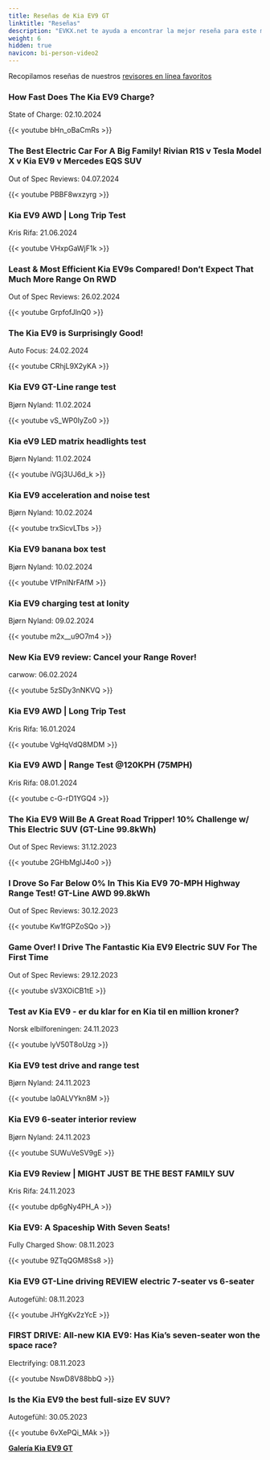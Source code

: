 ```yaml
---
title: Reseñas de Kia EV9 GT
linktitle: "Reseñas"
description: "EVKX.net te ayuda a encontrar la mejor reseña para este modelo."
weight: 6
hidden: true
navicon: bi-person-video2
---
```

Recopilamos reseñas de nuestros [revisores en línea favoritos](../../../../../guides/evreviewers/)

<div class="container text-center shadow p-2 pe-4 mb-5 bg-body-tertiary rounded border">
<h3>How Fast Does The Kia EV9 Charge?</h3>
<p>State of Charge: 02.10.2024</p>

{{< youtube bHn_oBaCmRs >}}

</div>
<div class="container text-center shadow p-2 pe-4 mb-5 bg-body-tertiary rounded border">
<h3>The Best Electric Car For A Big Family! Rivian R1S v Tesla Model X v Kia EV9 v Mercedes EQS SUV</h3>
<p>Out of Spec Reviews: 04.07.2024</p>

{{< youtube PBBF8wxzyrg >}}

</div>
<div class="container text-center shadow p-2 pe-4 mb-5 bg-body-tertiary rounded border">
<h3>Kia EV9 AWD | Long Trip Test</h3>
<p>Kris Rifa: 21.06.2024</p>

{{< youtube VHxpGaWjF1k >}}

</div>
<div class="container text-center shadow p-2 pe-4 mb-5 bg-body-tertiary rounded border">
<h3>Least & Most Efficient Kia EV9s Compared! Don’t Expect That Much More Range On RWD</h3>
<p>Out of Spec Reviews: 26.02.2024</p>

{{< youtube GrpfofJlnQ0 >}}

</div>
<div class="container text-center shadow p-2 pe-4 mb-5 bg-body-tertiary rounded border">
<h3>The Kia EV9 is Surprisingly Good!</h3>
<p>Auto Focus: 24.02.2024</p>

{{< youtube CRhjL9X2yKA >}}

</div>
<div class="container text-center shadow p-2 pe-4 mb-5 bg-body-tertiary rounded border">
<h3>Kia EV9 GT-Line range test</h3>
<p>Bjørn Nyland: 11.02.2024</p>

{{< youtube vS_WP0IyZo0 >}}

</div>
<div class="container text-center shadow p-2 pe-4 mb-5 bg-body-tertiary rounded border">
<h3>Kia eV9 LED matrix headlights test</h3>
<p>Bjørn Nyland: 11.02.2024</p>

{{< youtube iVGj3UJ6d_k >}}

</div>
<div class="container text-center shadow p-2 pe-4 mb-5 bg-body-tertiary rounded border">
<h3>Kia EV9 acceleration and noise test</h3>
<p>Bjørn Nyland: 10.02.2024</p>

{{< youtube trxSicvLTbs >}}

</div>
<div class="container text-center shadow p-2 pe-4 mb-5 bg-body-tertiary rounded border">
<h3>Kia EV9 banana box test</h3>
<p>Bjørn Nyland: 10.02.2024</p>

{{< youtube VfPnINrFAfM >}}

</div>
<div class="container text-center shadow p-2 pe-4 mb-5 bg-body-tertiary rounded border">
<h3>Kia EV9 charging test at Ionity</h3>
<p>Bjørn Nyland: 09.02.2024</p>

{{< youtube m2x__u9O7m4 >}}

</div>
<div class="container text-center shadow p-2 pe-4 mb-5 bg-body-tertiary rounded border">
<h3>New Kia EV9 review: Cancel your Range Rover!</h3>
<p>carwow: 06.02.2024</p>

{{< youtube 5zSDy3nNKVQ >}}

</div>
<div class="container text-center shadow p-2 pe-4 mb-5 bg-body-tertiary rounded border">
<h3>Kia EV9 AWD | Long Trip Test</h3>
<p>Kris Rifa: 16.01.2024</p>

{{< youtube VgHqVdQ8MDM >}}

</div>
<div class="container text-center shadow p-2 pe-4 mb-5 bg-body-tertiary rounded border">
<h3>Kia EV9 AWD | Range Test @120KPH (75MPH)</h3>
<p>Kris Rifa: 08.01.2024</p>

{{< youtube c-G-rD1YGQ4 >}}

</div>
<div class="container text-center shadow p-2 pe-4 mb-5 bg-body-tertiary rounded border">
<h3>The Kia EV9 Will Be A Great Road Tripper! 10% Challenge w/ This Electric SUV (GT-Line 99.8kWh)</h3>
<p>Out of Spec Reviews: 31.12.2023</p>

{{< youtube 2GHbMgIJ4o0 >}}

</div>
<div class="container text-center shadow p-2 pe-4 mb-5 bg-body-tertiary rounded border">
<h3>I Drove So Far Below 0% In This Kia EV9 70-MPH Highway Range Test! GT-Line AWD 99.8kWh</h3>
<p>Out of Spec Reviews: 30.12.2023</p>

{{< youtube Kw1fGPZoSQo >}}

</div>
<div class="container text-center shadow p-2 pe-4 mb-5 bg-body-tertiary rounded border">
<h3>Game Over! I Drive The Fantastic Kia EV9 Electric SUV For The First Time</h3>
<p>Out of Spec Reviews: 29.12.2023</p>

{{< youtube sV3XOiCB1tE >}}

</div>
<div class="container text-center shadow p-2 pe-4 mb-5 bg-body-tertiary rounded border">
<h3>Test av Kia EV9 - er du klar for en Kia til en million kroner?</h3>
<p>Norsk elbilforeningen: 24.11.2023</p>

{{< youtube lyV50T8oUzg >}}

</div>
<div class="container text-center shadow p-2 pe-4 mb-5 bg-body-tertiary rounded border">
<h3>Kia EV9 test drive and range test</h3>
<p>Bjørn Nyland: 24.11.2023</p>

{{< youtube Ia0ALVYkn8M >}}

</div>
<div class="container text-center shadow p-2 pe-4 mb-5 bg-body-tertiary rounded border">
<h3>Kia EV9 6-seater interior review</h3>
<p>Bjørn Nyland: 24.11.2023</p>

{{< youtube SUWuVeSV9gE >}}

</div>
<div class="container text-center shadow p-2 pe-4 mb-5 bg-body-tertiary rounded border">
<h3>Kia EV9 Review | MIGHT JUST BE THE BEST FAMILY SUV</h3>
<p>Kris Rifa: 24.11.2023</p>

{{< youtube dp6gNy4PH_A >}}

</div>
<div class="container text-center shadow p-2 pe-4 mb-5 bg-body-tertiary rounded border">
<h3>Kia EV9: A Spaceship With Seven Seats!</h3>
<p>Fully Charged Show: 08.11.2023</p>

{{< youtube 9ZTqQGM8Ss8 >}}

</div>
<div class="container text-center shadow p-2 pe-4 mb-5 bg-body-tertiary rounded border">
<h3>Kia EV9 GT-Line driving REVIEW electric 7-seater vs 6-seater</h3>
<p>Autogefühl: 08.11.2023</p>

{{< youtube JHYgKv2zYcE >}}

</div>
<div class="container text-center shadow p-2 pe-4 mb-5 bg-body-tertiary rounded border">
<h3>FIRST DRIVE: All-new KIA EV9: Has Kia’s seven-seater won the space race?</h3>
<p>Electrifying: 08.11.2023</p>

{{< youtube NswD8V88bbQ >}}

</div>
<div class="container text-center shadow p-2 pe-4 mb-5 bg-body-tertiary rounded border">
<h3>Is the Kia EV9 the best full-size EV SUV?</h3>
<p>Autogefühl: 30.05.2023</p>

{{< youtube 6vXePQi_MAk >}}

</div>
<div class="mt-3 mb-3">
<a href="../gallery/" class="text-decoration-none text-black">
<strong><i class="bi-arrow-left"></i>Galería  </strong>
</a>
<a href="../" class="text-decoration-none text-black float-end">
<strong>Kia EV9 GT <i class="bi-arrow-right"></i></strong>
</a>
</div>
